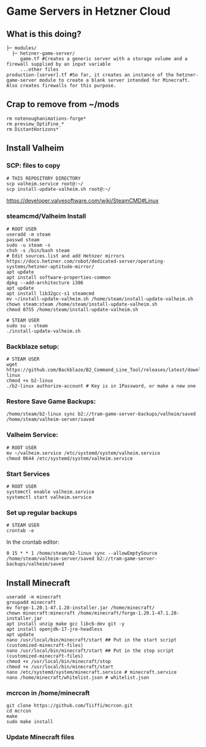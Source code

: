 # Game Servers in Hetzner Cloud

## What is this doing?

```shell
├─ modules/
  ├─ hetzner-game-server/
     game.tf #Creates a generic server with a storage volume and a firewall supplied by an input variable
     ...other files
production-[server].tf #So far, it creates an instance of the hetzner-game-server module to create a blank server intended for Minecraft. Also creates firewalls for this purpose.
```

## Crap to remove from ~/mods

```shell
rm notenoughanimations-forge*
rm preview_OptiFine_*
rm DistantHorizons*
```

## Install Valheim

### SCP: files to copy
```shell
# THIS REPOSITORY DIRECTORY
scp valheim.service root@:~/
scp install-update-valheim.sh root@:~/
```

https://developer.valvesoftware.com/wiki/SteamCMD#Linux

### steamcmd/Valheim Install
```shell
# ROOT USER
useradd -m steam
passwd steam
sudo -u steam -s
chsh -s /bin/bash steam
# Edit sources.list and add Hetnzer mirrors https://docs.hetzner.com/robot/dedicated-server/operating-systems/hetzner-aptitude-mirror/
apt update
apt install software-properties-common
dpkg --add-architecture i386
apt update
apt install lib32gcc-s1 steamcmd
mv ~/install-update-valheim.sh /home/steam/install-update-valheim.sh
chown steam:steam /home/steam/install-update-valheim.sh
chmod 0755 /home/steam/install-update-valheim.sh

# STEAM USER
sudo su - steam
./install-update-valheim.sh
```

### Backblaze setup:
```shell
# STEAM USER
wget https://github.com/Backblaze/B2_Command_Line_Tool/releases/latest/download/b2-linux
chmod +x b2-linux
./b2-linux authorize-account # Key is in 1Password, or make a new one
```

### Restore Save Game Backups:
```shell
/home/steam/b2-linux sync b2://tram-game-server-backups/valheim/saved /home/steam/valheim-server/saved
```

### Valheim Service:
```shell
# ROOT USER
mv ~/valheim.service /etc/systemd/system/valheim.service
chmod 0644 /etc/systemd/system/valheim.service
```

### Start Services
```shell
# ROOT USER
systemctl enable valheim.service
systemctl start valheim.service
```

### Set up regular backups
```shell
# STEAM USER
crontab -e
```

In the crontab editor:
```
0 15 * * 1 /home/steam/b2-linux sync --allowEmptySource /home/steam/valheim-server/saved b2://tram-game-server-backups/valheim/saved
```

## Install Minecraft

```shell
useradd -m minecraft
groupadd minecraft
mv forge-1.20.1-47.1.28-installer.jar /home/minecraft/
chown minecraft:minecraft /home/minecraft/forge-1.20.1-47.1.28-installer.jar
apt install unzip make gcc libc6-dev git -y
apt install openjdk-17-jre-headless
apt update
nano /usr/local/bin/minecraft/start ## Put in the start script (customized-minecraft-files)
nano /usr/local/bin/minecraft/start ## Put in the stop script (customized-minecraft-files)
chmod +x /usr/local/bin/minecraft/stop
chmod +x /usr/local/bin/minecraft/start
nano /etc/systemd/system/minecraft.service # minecraft.service
nano /home/minecraft/whitelist.json # whitelist.json
```

### mcrcon in /home/minecraft 
```shell
git clone https://github.com/Tiiffi/mcrcon.git
cd mcrcon
make
sudo make install
```

### Update Minecraft files
